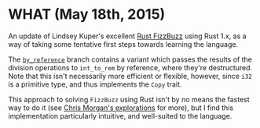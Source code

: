 # WHAT (May 18th, 2015)

An update of Lindsey Kuper's excellent [Rust FizzBuzz](http://composition.al/blog/2013/03/02/fizzbuzz-revisited/) using Rust 1.x, as a way of taking some tentative first steps towards learning the language. 

The [`by_reference`](https://github.com/urschrei/rust_fizzbuzz/tree/by_reference) branch contains a variant which passes the results of the division operations to `int_to_rem` by reference, where they're destructured. Note that this isn't necessarily more efficient or flexible, however, since `i32` is a primitive type, and thus implements the `Copy` trait.

This approach to solving `FizzBuzz` using Rust isn't by no means the fastest way to do it (see [Chris Morgan's explorations](http://chrismorgan.info/blog/rust-fizzbuzz.html) for more), but I find this implementation particularly intuitive, and well-suited to the language.
